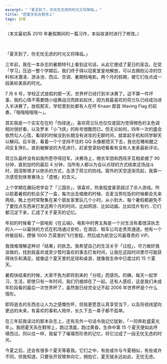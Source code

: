 ```yaml
---
excerpt: "「夏天到了，你无忧无虑的时光又将降临。」"
title: "把夏天系在鞋带上"
tags: 日常
---
```


（本文最初系 2010 年暑假期间的一篇习作，本站收录时进行了修改。）

<br>

「夏天到了，你无忧无虑的时光又将降临。」

三年前，我在一本杂志的暑期特刊上看到这句话，从此它便成了夏日的圣旨。在受「学习」压迫一整个学期后，我们终于得以冠冕堂皇地解放，可以去拥抱沁凉的饮料和冰激凌、游泳池、西瓜、空调、暑期档电影。两个月的假期，被它们妆点成一段美轮美奂的时光。

7 月 6 号，学校正式放假的那一天，世界杯已经打到半决赛了。这不算一件坏事，我的心情不需要随小组赛战况而跌宕起伏，因为我最喜欢的荷兰队已经成功进入半决赛了。放假那天，学校里到处都有人在哼 Knaan 那首 Waving Flag 的前奏，「哦哦哦哦哦～」。

其实我是一个实实在在的「伪球迷」，喜欢荷兰队也仅仅是因为觉得橙色的主色调相对很好看，以及罗本「小飞侠」的称号很酷而已。但无论如何，四年一次的盛会依然勾人心弦，看球的时候没到长期没有进攻的无聊时间，就拿起手机和同学聊天以解闷。后半夜，看着一个个坚持不住的 QQ 头像都熄灭下去，我也在睡和醒之间反复挣扎，直到被解说的大吼进行，赶紧登录贴吧看看有没有人发表最新评论。

荷兰队最终没有如我所愿夺得冠军。决赛场上，橙衣军团和西班牙互相紧绷了 90 分钟，直到加时的最后 4 分钟，当所有人都以为会以点球的方式结束这场战斗时，因涅斯塔才以绝杀的方式，击溃了荷兰的防线。窗外的天空逐渐亮起，我第一次感受到体育赛场上「遗憾」的含义。

上个学期在趣玩吧学会了「三国杀」，很喜欢，热衷程度甚至超过了杀人游戏。所以趁着暑假的机会买了一盒，每次出去唱歌的时候、去麦当劳吃饭的时候都会先来两局，晚上也时常聚集在某个朋友家里玩几个小时。从小到大，每个暑假都避免不了要找点东西来打发这两个月的时间，比如网游、比如动画、比如佳片有约…它们都沉淀下来，汇成了关于夏天的记忆。

年初的时候看了一部电影《在云端》，电影中的男主角是一个对生活有着很深执念的人——以最快的方式在机场通过安检，在酒店、租车公司走贵宾通道。他有一个终极目标，攒够 1000 万英里的飞行里程，然后成为航空公司最尊贵的 VIP。

我很难理解这种对「结果」的执念。我希望自己的生活关乎「过程」，尽力做好我该做的，找到我喜欢或至少暂时喜欢的事去打发时间，让我在这段时间里尽可能获得快乐和满足。就像这个夏天里的足球和桌游，就像我生命中已度过的 15 个夏天。

暑假快结束的时候，大家不免为即将到来的「分班」而感伤。的确，每天一起学习、生活，即使只有一年时间，我们仍被绑在了一起。还有人感叹，这是我们未成年阶段看的最后一次世界杯了，虽然我已经完全记不起 2006 年世界杯是个什么情形。

即将逝去的东西总让人为之感慨伤怀，但我更愿意认真享受当下，以及将视线望向更远的未来，有喜欢的事和人陪伴，长久下去一辈子都不孤单。

在三年前我读过的那本杂志上，还有另外一句话令我记忆犹新，「一同奔赴盛夏光年」。我把夏天系在鞋带上，跑过清晨，跑过黄昏，生命中第 15 个夏天便如此呼啸而过。同以往一样，我留下了璀璨而珍贵的记忆，将它过成了一段无忧无虑的时光。

今夏之后，还会有很多个夏天等着我。它们之中，有些或许与今夏相似，有些或许不同，但我知道，只要张开双臂奔向它，拥抱它，夏天就永远如此，无忧无虑。